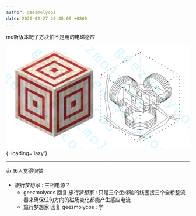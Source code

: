 ```yaml
---
author: geezmolycos
date: 2020-02-27 20:45:00 +0800
---
```


mc新版本靶子方块怕不是用的电磁感应

![](/assets/images/qq-zone/2020-02-27-target.png){: loading='lazy'}

---
👍 16人觉得很赞

- 旅行梦想家 : 三相电源？
  - geezmolycos 回复 旅行梦想家 : 只是三个坐标轴的线圈接三个全桥整流器来确保任何方向的磁场变化都能产生感应电流
  - 旅行梦想家 回复 geezmolycos : 学
